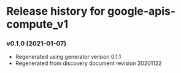 # Release history for google-apis-compute_v1

### v0.1.0 (2021-01-07)

* Regenerated using generator version 0.1.1
* Regenerated from discovery document revision 20201122

